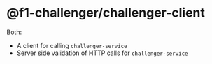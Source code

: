 # @f1-challenger/challenger-client

Both:

- A client for calling `challenger-service`
- Server side validation of HTTP calls for `challenger-service`
